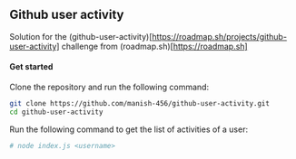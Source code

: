 ## Github user activity
Solution for the (github-user-activity)[https://roadmap.sh/projects/github-user-activity] challenge from (roadmap.sh)[https://roadmap.sh]

#### Get started
Clone the repository and run the following command:
```Bash
git clone https://github.com/manish-456/github-user-activity.git
cd github-user-activity
```

Run the following command to get the list of activities of a user:
```Bash
# node index.js <username>
```